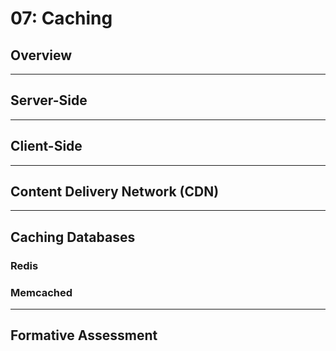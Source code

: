 # 07: Caching

## Overview

---

## Server-Side

---

## Client-Side

---

## Content Delivery Network (CDN)

---

## Caching Databases

### Redis

### Memcached

---

## Formative Assessment